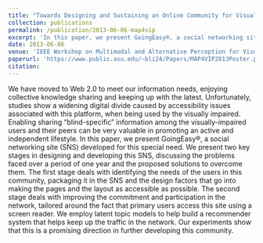 ```yaml
---
title: "Towards Designing and Sustaining an Online Community for Visually Impaired Users"
collection: publications
permalink: /publication/2013-06-06-map4vip
excerpt: 'In this paper, we present GoingEasy®, a social networking site (SNS) developed for individuals with visual impairments.'
date: 2013-06-06
venue: 'IEEE Workshop on Multimodal and Alternative Perception for Visually Impaired People (MAP4VIP)'
paperurl: 'https://www.public.asu.edu/~bli24/Papers/MAP4VIP2013Poster.pdf'
citation: 
---
```

We have moved to Web 2.0 to meet our information needs, enjoying collective knowledge sharing and keeping up with the latest. Unfortunately, studies show a widening digital divide caused by accessibility issues associated with this platform, when being used by the visually impaired. Enabling sharing “blind-specific” information among the visually-impaired users and their peers can be very valuable in promoting an active and independent lifestyle. In this paper, we present GoingEasy®, a social networking site (SNS) developed for this special need. We present two key stages in designing and developing this SNS, discussing the problems faced over a period of one year and the proposed solutions to overcome them. The first stage deals with identifying the needs of the users in this community, packaging it in the SNS and the design factors that go into making the pages and the layout as accessible as possible. The second stage deals with improving the commitment and participation in the network, tailored around the fact that primary users access this site using a screen reader. We employ latent topic models to help build a recommender system that helps keep up the traffic in the network. Our experiments show that this is a promising direction in further developing this community. 